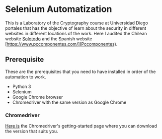 # Selenium Automatization
This is a Laboratory of the Cryptography course at Universidad Diego portales that has the objective of learn about the security in different websites in different locations of the work. Here I audited the Chilean website [Solotodo](https://www.solotodo.cl/) and the Spanish website [https://www.pccomponentes.com/](Pccomponentes).
## Prerequisite
These are the prerequisites that you need to have installed in order of the automation to work.
- Python 3
- Selenium
- Google Chrome browser
- Chromedriver with the same version as Google Chrome

### Chromedriver
[Here is](https://chromedriver.chromium.org/getting-started) the Chromedriver's getting-started page where you can download the version that suits you.
